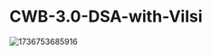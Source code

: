 # CWB-3.0-DSA-with-Vilsi

![1736753685916](https://github.com/user-attachments/assets/63a04a27-4e74-4711-988b-83ebe6858d08)
